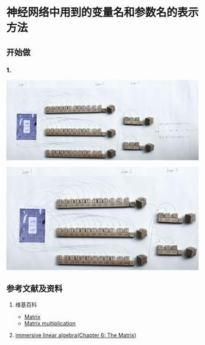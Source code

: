 # 神经网络中用到的变量名和参数名的表示方法

## 开始做

### 1. 

![](/images/体验神经网络中的数学原理/神经网络中用到的变量名和参数名的表示方法/1a0000.jpg)

![](/images/体验神经网络中的数学原理/神经网络中用到的变量名和参数名的表示方法/1a000.jpg)

## 参考文献及资料

1. 维基百科
	- [Matrix](https://en.wikipedia.org/wiki/Matrix_(mathematics)) 
	- [Matrix multiplication](https://en.wikipedia.org/wiki/Matrix_multiplication) 

2. [immersive linear algebra(Chapter 6: The Matrix)](http://immersivemath.com/ila/ch06_matrices/ch06.html)